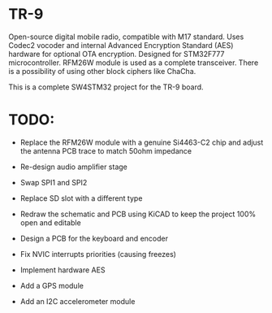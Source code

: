 # TR-9
Open-source digital mobile radio, compatible with M17 standard. Uses Codec2 vocoder and internal Advanced Encryption Standard (AES) hardware for optional OTA encryption. Designed for STM32F777 microcontroller. RFM26W module is used as a complete transceiver. There is a possibility of using other block ciphers like ChaCha.

This is a complete SW4STM32 project for the TR-9 board.

# TODO:
- Replace the RFM26W module with a genuine Si4463-C2 chip and adjust the antenna PCB trace to match 50ohm impedance  
- Re-design audio amplifier stage  
- Swap SPI1 and SPI2  
- Replace SD slot with a different type  
- Redraw the schematic and PCB using KiCAD to keep the project 100% open and editable  
- Design a PCB for the keyboard and encoder  
  
- Fix NVIC interrupts priorities (causing freezes)  
- Implement hardware AES  
- Add a GPS module  
- Add an I2C accelerometer module  
